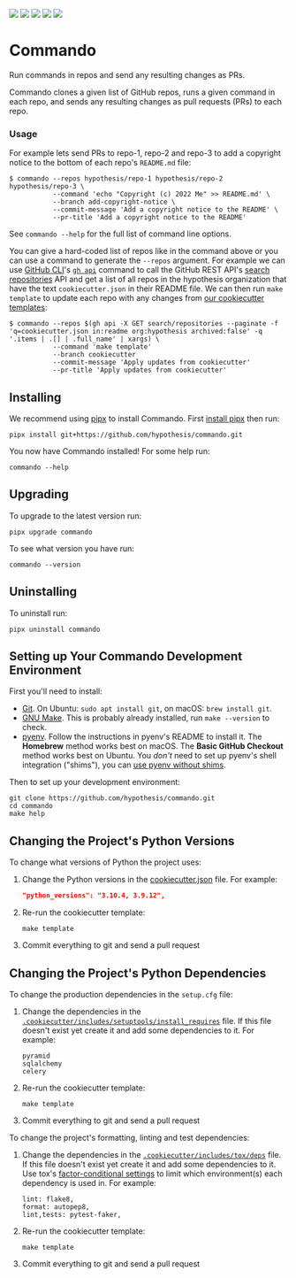 <a href="https://github.com/hypothesis/commando/actions/workflows/ci.yml?query=branch%3Amain"><img src="https://img.shields.io/github/workflow/status/hypothesis/commando/CI/main"></a>
<a><img src="https://img.shields.io/badge/python-3.10 | 3.9-success"></a>
<a href="https://github.com/hypothesis/commando/blob/main/LICENSE"><img src="https://img.shields.io/badge/license-BSD--2--Clause-success"></a>
<a href="https://github.com/hypothesis/cookiecutters/tree/main/pypackage"><img src="https://img.shields.io/badge/cookiecutter-pypackage-success"></a>
<a href="https://black.readthedocs.io/en/stable/"><img src="https://img.shields.io/badge/code%20style-black-000000"></a>

# Commando

Run commands in repos and send any resulting changes as PRs.

Commando clones a given list of GitHub repos, runs a given command in each
repo, and sends any resulting changes as pull requests (PRs) to each repo.

### Usage

For example lets send PRs to repo-1, repo-2 and repo-3 to add a copyright notice to the bottom
of each repo's `README.md` file:

```console
$ commando --repos hypothesis/repo-1 hypothesis/repo-2 hypothesis/repo-3 \
           --command 'echo "Copyright (c) 2022 Me" >> README.md' \
           --branch add-copyright-notice \
           --commit-message 'Add a copyright notice to the README' \
           --pr-title 'Add a copyright notice to the README'
```

See `commando --help` for the full list of command line options.

You can give a hard-coded list of repos like in the command above or you can
use a command to generate the `--repos` argument. For example we can use
[GitHub CLI](https://cli.github.com/)'s
[`gh api`](https://cli.github.com/manual/gh_api) command to call the GitHub
REST API's [search repositories](https://docs.github.com/en/rest/search?apiVersion=2022-11-28#search-repositories)
API and get a list of all repos in the hypothesis organization that have the
text `cookiecutter.json` in their README file. We can then run `make template`
to update each repo with any changes from [our cookiecutter templates](https://github.com/hypothesis/cookiecutters):

```console
$ commando --repos $(gh api -X GET search/repositories --paginate -f 'q=cookiecutter.json in:readme org:hypothesis archived:false' -q '.items | .[] | .full_name' | xargs) \
           --command 'make template'
           --branch cookiecutter
           --commit-message 'Apply updates from cookiecutter'
           --pr-title 'Apply updates from cookiecutter'
```

## Installing

We recommend using [pipx](https://pypa.github.io/pipx/) to install
Commando.
First [install pipx](https://pypa.github.io/pipx/#install-pipx) then run:

```terminal
pipx install git+https://github.com/hypothesis/commando.git
```

You now have Commando installed! For some help run:

```
commando --help
```

## Upgrading

To upgrade to the latest version run:

```terminal
pipx upgrade commando
```

To see what version you have run:

```terminal
commando --version
```

## Uninstalling

To uninstall run:

```
pipx uninstall commando
```

## Setting up Your Commando Development Environment

First you'll need to install:

* [Git](https://git-scm.com/).
  On Ubuntu: `sudo apt install git`, on macOS: `brew install git`.
* [GNU Make](https://www.gnu.org/software/make/).
  This is probably already installed, run `make --version` to check.
* [pyenv](https://github.com/pyenv/pyenv).
  Follow the instructions in pyenv's README to install it.
  The **Homebrew** method works best on macOS.
  The **Basic GitHub Checkout** method works best on Ubuntu.
  You _don't_ need to set up pyenv's shell integration ("shims"), you can
  [use pyenv without shims](https://github.com/pyenv/pyenv#using-pyenv-without-shims).

Then to set up your development environment:

```terminal
git clone https://github.com/hypothesis/commando.git
cd commando
make help
```

## Changing the Project's Python Versions

To change what versions of Python the project uses:

1. Change the Python versions in the
   [cookiecutter.json](.cookiecutter/cookiecutter.json) file. For example:

   ```json
   "python_versions": "3.10.4, 3.9.12",
   ```

2. Re-run the cookiecutter template:

   ```terminal
   make template
   ```

3. Commit everything to git and send a pull request

## Changing the Project's Python Dependencies

To change the production dependencies in the `setup.cfg` file:

1. Change the dependencies in the [`.cookiecutter/includes/setuptools/install_requires`](.cookiecutter/includes/setuptools/install_requires) file.
   If this file doesn't exist yet create it and add some dependencies to it.
   For example:

   ```
   pyramid
   sqlalchemy
   celery
   ```

2. Re-run the cookiecutter template:

   ```terminal
   make template
   ```

3. Commit everything to git and send a pull request

To change the project's formatting, linting and test dependencies:

1. Change the dependencies in the [`.cookiecutter/includes/tox/deps`](.cookiecutter/includes/tox/deps) file.
   If this file doesn't exist yet create it and add some dependencies to it.
   Use tox's [factor-conditional settings](https://tox.wiki/en/latest/config.html#factors-and-factor-conditional-settings)
   to limit which environment(s) each dependency is used in.
   For example:

   ```
   lint: flake8,
   format: autopep8,
   lint,tests: pytest-faker,
   ```

2. Re-run the cookiecutter template:

   ```terminal
   make template
   ```

3. Commit everything to git and send a pull request
